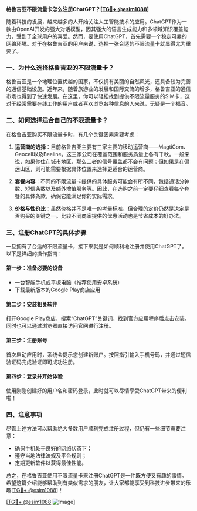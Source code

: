 **格鲁吉亚不限流量卡怎么注册ChatGPT？[[TG💪+ @esim1088](https://t.me/s/esim1088)]**

随着科技的发展，越来越多的人开始关注人工智能技术的应用。ChatGPT作为一款由OpenAI开发的强大对话模型，因其强大的语言生成能力和多领域知识覆盖能力，受到了全球用户的喜爱。然而，要使用ChatGPT，首先需要一个稳定可靠的网络环境。对于在格鲁吉亚的用户来说，选择一张合适的不限流量卡就显得尤为重要了。

### 一、为什么选择格鲁吉亚的不限流量卡？

格鲁吉亚是一个地理位置优越的国家，不仅拥有美丽的自然风光，还具备较为完善的通信基础设施。近年来，随着旅游业的发展和国际交流的增多，格鲁吉亚的通信市场也得到了快速发展。在这里，你可以轻松找到提供不限流量服务的SIM卡，这对于经常需要在线工作的用户或者喜欢浏览各种信息的人来说，无疑是一个福音。

### 二、如何选择适合自己的不限流量卡？

在格鲁吉亚购买不限流量卡时，有几个关键因素需要考虑：

1. **运营商的选择**：目前格鲁吉亚主要有三家主要的移动运营商——MagtiCom、Geocell以及Beeline。这三家公司在覆盖范围和服务质量上各有千秋。一般来说，如果你住在城市地区，那么三者的信号覆盖都不会有问题；但如果是在偏远山区，则可能需要根据具体位置来选择更适合的运营商。

2. **套餐内容**：不同的不限流量卡提供的具体服务可能会有所不同，包括通话分钟数、短信条数以及额外增值服务等。因此，在选购之前一定要仔细查看每个套餐的具体条款，确保它能满足你的实际需求。

3. **价格与性价比**：虽然价格并不是唯一的考量标准，但合理的定价仍然是决定是否购买的关键之一。比较不同商家提供的优惠活动也是节省成本的好办法。

### 三、注册ChatGPT的具体步骤

一旦拥有了合适的不限流量卡，接下来就是如何顺利地注册并使用ChatGPT了。以下是详细的操作指南：

#### 第一步：准备必要的设备
- 一台智能手机或平板电脑（推荐使用安卓系统）
- 下载最新版本的Google Play商店应用

#### 第二步：安装相关软件
打开Google Play商店，搜索“ChatGPT”关键词，找到官方应用程序后点击安装。同时也可以通过浏览器直接访问官网进行注册。

#### 第三步：注册账号
首次启动应用时，系统会提示您创建新账户。按照指引输入手机号码，并通过短信验证码完成验证即可成功注册。

#### 第四步：登录并开始体验
使用刚刚创建好的用户名和密码登录，此时就可以尽情享受ChatGPT带来的便利啦！

### 四、注意事项
尽管上述方法可以帮助绝大多数用户顺利完成注册过程，但仍有一些细节需要注意：
- 确保手机处于良好的网络状态下；
- 遵守当地法律法规及平台规则；
- 定期更新软件以获得最佳性能。

总之，在格鲁吉亚使用不限流量卡来注册ChatGPT是一件既方便又有趣的事情。希望这篇介绍能够帮助到有类似需求的朋友，让大家都能享受到科技进步带来的乐趣[[TG💪+ @esim1088](https://t.me/s/esim1088)]！

[[TG💪+ @esim1088](https://t.me/s/esim1088) ![Image](https://i.postimg.cc/4NQfJmqS/Snipaste-2025-05-13-00-14-12.png)]